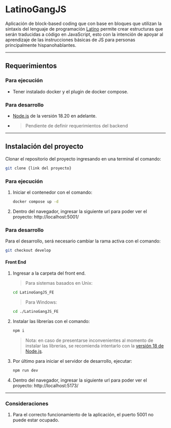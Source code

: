 # LatinoGangJS

Aplicación de block-based coding que con base en bloques que utilizan la sintaxis del lenguaje de programación [Latino](https://www.lenguajelatino.org/) permite crear estructuras que serán traducidas a código en JavaScript, esto con la intención de apoyar al aprendizaje de las instrucciones básicas de JS para personas principalmente hispanohablantes.

---

## Requerimientos

### Para ejecución

- Tener instalado docker y el plugin de docker compose.

### Para desarrollo

- [Node.js](https://nodejs.org/en/) de la versión 18.20 en adelante.

- > Pendiente de definir requerimientos del backend

---

## Instalación del proyecto


Clonar el repositorio del proyecto ingresando en una terminal el comando:

```sh
git clone {link del proyecto}
```

### Para ejecución

1. Iniciar el contenedor con el comando:

    ```sh
    docker compose up -d
    ```
2. Dentro del navegador, ingresar la siguiente url para poder ver el proyecto: http://localhost:5001/

### Para desarrollo


Para el desarrollo, será necesario cambiar la rama activa con el comando: 

```sh
git checkout develop
```

#### Front End

1. Ingresar a la carpeta del front end.
    
    > Para sistemas basados en Unix:

    ```sh
    cd LatinoGangJS_FE
    ```

    > Para Windows:

    ```sh
    cd ./LatinoGangJS_FE
    ```

2. Instalar las librerías con el comando: 

    ```sh
    npm i
    ```

    > Nota: en caso de presentarse inconvenientes al momento de instalar las librerías, se recomienda intentarlo con la [versión 18 de Node.js](https://nodejs.org/en/blog/release/v18.20.3).

3. Por último para iniciar el servidor de desarrollo, ejecutar:

    ```sh
    npm run dev
    ```

4. Dentro del navegador, ingresar la siguiente url para poder ver el proyecto: http://localhost:5173/

---

### Consideraciones

1. Para el correcto funcionamiento de la aplicación, el puerto 5001 no puede estar ocupado.
